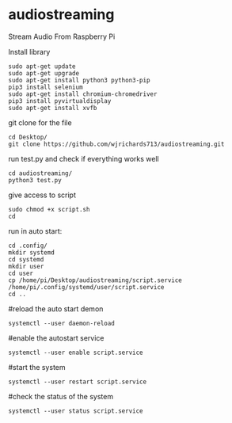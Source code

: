 # audiostreaming
Stream Audio From Raspberry Pi 

  Install library 
  
    sudo apt-get update
    sudo apt-get upgrade
    sudo apt-get install python3 python3-pip
    pip3 install selenium
    sudo apt-get install chromium-chromedriver
    pip3 install pyvirtualdisplay
    sudo apt-get install xvfb

git clone for the file 

    cd Desktop/
    git clone https://github.com/wjrichards713/audiostreaming.git
run test.py and check if everything works well

    cd audiostreaming/
    python3 test.py
give access to script
    
    sudo chmod +x script.sh
    cd

run in auto start:

    cd .config/
    mkdir systemd
    cd systemd
    mkdir user
    cd user
    cp /home/pi/Desktop/audiostreaming/script.service /home/pi/.config/systemd/user/script.service
    cd ..

#reload the auto start demon

    systemctl --user daemon-reload 

#enable the autostart service

    systemctl --user enable script.service 

#start the system

    systemctl --user restart script.service 

#check the status of the system

    systemctl --user status script.service 

